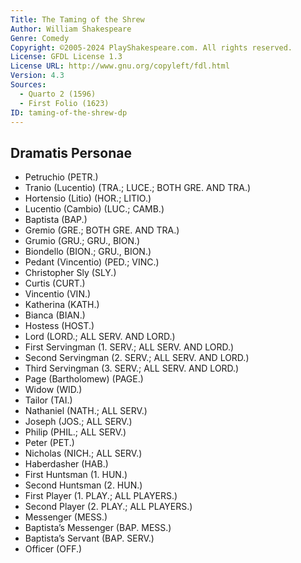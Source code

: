 ```yaml
---
Title: The Taming of the Shrew
Author: William Shakespeare
Genre: Comedy
Copyright: ©2005-2024 PlayShakespeare.com. All rights reserved.
License: GFDL License 1.3
License URL: http://www.gnu.org/copyleft/fdl.html
Version: 4.3
Sources:
  - Quarto 2 (1596)
  - First Folio (1623)
ID: taming-of-the-shrew-dp
---
```


## Dramatis Personae


- Petruchio (PETR.)
- Tranio (Lucentio) (TRA.; LUCE.; BOTH GRE. AND TRA.)
- Hortensio (Litio) (HOR.; LITIO.)
- Lucentio (Cambio) (LUC.; CAMB.)
- Baptista (BAP.)
- Gremio (GRE.; BOTH GRE. AND TRA.)
- Grumio (GRU.; GRU., BION.)
- Biondello (BION.; GRU., BION.)
- Pedant (Vincentio) (PED.; VINC.)
- Christopher Sly (SLY.)
- Curtis (CURT.)
- Vincentio (VIN.)
- Katherina (KATH.)
- Bianca (BIAN.)
- Hostess (HOST.)
- Lord (LORD.; ALL SERV. AND LORD.)
- First Servingman (1. SERV.; ALL SERV. AND LORD.)
- Second Servingman (2. SERV.; ALL SERV. AND LORD.)
- Third Servingman (3. SERV.; ALL SERV. AND LORD.)
- Page (Bartholomew) (PAGE.)
- Widow (WID.)
- Tailor (TAI.)
- Nathaniel (NATH.; ALL SERV.)
- Joseph (JOS.; ALL SERV.)
- Philip (PHIL.; ALL SERV.)
- Peter (PET.)
- Nicholas (NICH.; ALL SERV.)
- Haberdasher (HAB.)
- First Huntsman (1. HUN.)
- Second Huntsman (2. HUN.)
- First Player (1. PLAY.; ALL PLAYERS.)
- Second Player (2. PLAY.; ALL PLAYERS.)
- Messenger (MESS.)
- Baptista’s Messenger (BAP. MESS.)
- Baptista’s Servant (BAP. SERV.)
- Officer (OFF.)
